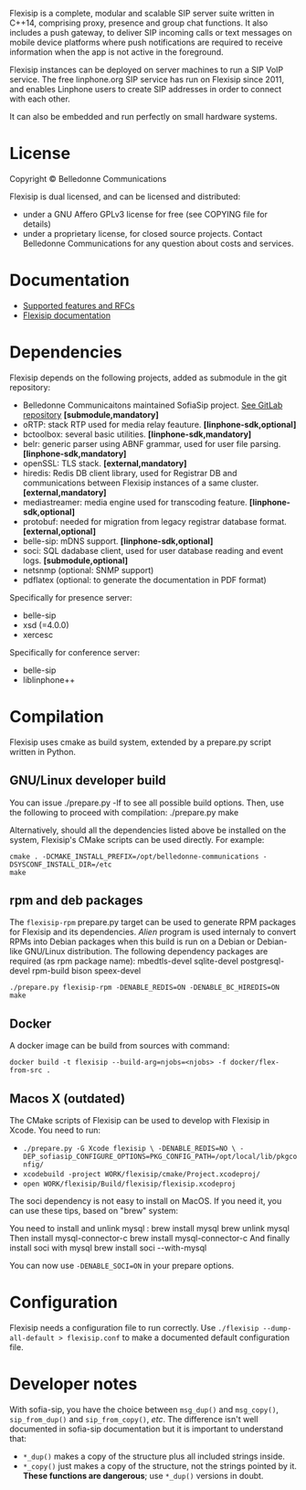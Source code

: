 Flexisip is a complete, modular and scalable SIP server suite written in C++14, comprising proxy, presence and group chat functions.
It also includes a push gateway, to deliver SIP incoming calls or text messages on mobile device platforms where push notifications are required to receive information when the app is not active in the foreground.

Flexisip instances can be deployed on server machines to run a SIP VoIP service. 
The free linphone.org SIP service has run on Flexisip since 2011, and enables Linphone users to create SIP addresses in order to connect with each other.

It can also be embedded and run perfectly on small hardware systems.

# License

Copyright © Belledonne Communications

Flexisip is dual licensed, and can be licensed and distributed:
- under a GNU Affero GPLv3 license for free (see COPYING file for details)
- under a proprietary license, for closed source projects. Contact Belledonne Communications for any question about costs and services.

# Documentation

- [Supported features and RFCs](https://www.linphone.org/technical-corner/flexisip/features)
- [Flexisip documentation](https://www.linphone.org/technical-corner/flexisip/documentation)

# Dependencies

Flexisip depends on the following projects, added as submodule in the git repository:
- Belledonne Communicaitons maintained SofiaSip project. [See GitLab repository](https://gitlab.linphone.org/BC/public/external/sofia-sip) **[submodule,mandatory]**
- oRTP: stack RTP used for media relay feauture. **[linphone-sdk,optional]**
- bctoolbox: several basic utilities. **[linphone-sdk,mandatory]**
- belr: generic parser using ABNF grammar, used for user file parsing. **[linphone-sdk,mandatory]**
- openSSL: TLS stack. **[external,mandatory]**
- hiredis: Redis DB client library, used for Registrar DB and communications between Flexisip instances of a same cluster. **[external,mandatory]**
- mediastreamer: media engine used for transcoding feature. **[linphone-sdk,optional]**
- protobuf: needed for migration from legacy registrar database format. **[external,optional]**
- belle-sip: mDNS support. **[linphone-sdk,optional]**
- soci: SQL dadabase client, used for user database reading and event logs. **[submodule,optional]**
- netsnmp (optional: SNMP support)
- pdflatex (optional: to generate the documentation in PDF format)

Specifically for presence server:
- belle-sip
- xsd (=4.0.0)
- xercesc

Specifically for conference server:
- belle-sip
- liblinphone++


# Compilation

Flexisip uses cmake as build system, extended by a prepare.py script written in Python.

## GNU/Linux developer build

You can issue ./prepare.py -lf to see all possible build options.
Then, use the following to proceed with compilation:
	./prepare.py <build options>
	make

Alternatively, should all the dependencies listed above be installed on the system, Flexisip's CMake scripts
can be used directly. For example:

	cmake . -DCMAKE_INSTALL_PREFIX=/opt/belledonne-communications -DSYSCONF_INSTALL_DIR=/etc
	make

## rpm and deb packages

The `flexisip-rpm` prepare.py target can be used to generate RPM packages for Flexisip and its dependencies.
_Alien_ program is used internaly to convert RPMs into Debian packages when this build is run on a Debian or Debian-like GNU/Linux distribution.
The following dependency packages are required (as rpm package name): 
 mbedtls-devel sqlite-devel postgresql-devel rpm-build bison speex-devel

	./prepare.py flexisip-rpm -DENABLE_REDIS=ON -DENABLE_BC_HIREDIS=ON
	make

## Docker

A docker image can be build from sources with command:

	docker build -t flexisip --build-arg=njobs=<njobs> -f docker/flex-from-src .

## Macos X (outdated)

The CMake scripts of Flexisip can be used to develop with Flexisip in Xcode.
You need to run:
- `./prepare.py -G Xcode flexisip \
	-DENABLE_REDIS=NO \
	-DEP_sofiasip_CONFIGURE_OPTIONS=PKG_CONFIG_PATH=/opt/local/lib/pkgconfig/ `
- `xcodebuild -project WORK/flexisip/cmake/Project.xcodeproj/ `
- `open WORK/flexisip/Build/flexisip/flexisip.xcodeproj`

The soci dependency is not easy to install on MacOS. If you need it, you can use these tips, based on "brew" system:

You need to install and unlink mysql :
brew install mysql
brew unlink mysql
Then install mysql-connector-c
brew install mysql-connector-c
And finally install soci with mysql
brew install soci --with-mysql

You can now use `-DENABLE_SOCI=ON` in your prepare options.

# Configuration

Flexisip needs a configuration file to run correctly.
Use `./flexisip --dump-all-default > flexisip.conf` to make a documented
default configuration file.

# Developer notes

With sofia-sip, you have the choice between `msg_dup()` and `msg_copy()`,
`sip_from_dup()` and `sip_from_copy()`, _etc_.
The difference isn't well documented in sofia-sip documentation but it is
important to understand that:
- `*_dup()` makes a copy of the structure plus all included strings inside.
- `*_copy()` just makes a copy of the structure, not the strings pointed by it. **These functions are
dangerous**; use `*_dup()` versions in doubt.
